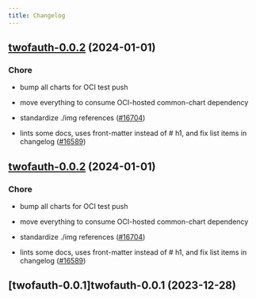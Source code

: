 ```yaml
---
title: Changelog
---
```




## [twofauth-0.0.2](https://github.com/truecharts/charts/compare/twofauth-0.0.1...twofauth-0.0.2) (2024-01-01)

### Chore



- bump all charts for OCI test push

- move everything to consume OCI-hosted common-chart dependency

- standardize ./img references ([#16704](https://github.com/truecharts/charts/issues/16704))

- lints some docs, uses front-matter instead of # h1, and fix list items in changelog ([#16589](https://github.com/truecharts/charts/issues/16589))


## [twofauth-0.0.2](https://github.com/truecharts/charts/compare/twofauth-0.0.1...twofauth-0.0.2) (2024-01-01)

### Chore



- bump all charts for OCI test push

- move everything to consume OCI-hosted common-chart dependency

- standardize ./img references ([#16704](https://github.com/truecharts/charts/issues/16704))

- lints some docs, uses front-matter instead of # h1, and fix list items in changelog ([#16589](https://github.com/truecharts/charts/issues/16589))
## [twofauth-0.0.1]twofauth-0.0.1 (2023-12-28)
